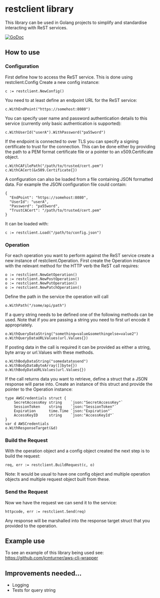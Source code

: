 # restclient library

This library can be used in Golang projects to simplify and standardise interacting with ReST services.

[![GoDoc](https://godoc.org/github.com/jcmturner/restclient?status.svg)](https://godoc.org/github.com/jcmturner/restclient)

## How to use

### Configuration
First define how to access the ReST service. This is done using restclient.Config
Create a new config instance:
```
c := restclient.NewConfig()
```
You need to at least define an endpoint URL for the ReST service:
```
c.WithEndPoint("https://somehost:8080")
```
You can specify user name and password authentication details to this service (currently only basic authentication is supported):
```
c.WithUserId("userA").WithPassword("pa55word")
```
If the endpoint is connected to over TLS you can specify a signing certificate to trust for the connection. This can be done either by providing the path to a PEM format certificate file or a pointer to an x509.Certificate object.
```
c.WithCAFilePath("/path/to/trusted/cert.pem")
c.WithCACert(&x509.Certificate{})
```
A configuration can also be loaded from a file containing JSON formatted data. For example the JSON configuration file could contain:
```
{
  "EndPoint": "https://somehost:8080",
  "UserId": "userA",
  "Password": "pa55word",
  "TrustCACert": "/path/to/trusted/cert.pem"
}
```
It can be loaded with:
```
c := restclient.Load("/path/to/config.json")
```

### Operation
For each operation you want to perform against the ReST service create a new instance of restclient.Operation.
First create the Operation instance with the relevant method for the HTTP verb the ReST call requires:
```
o := restclient.NewGetOperation()
o := restclient.NewPostOperation()
o := restclient.NewPutOperation()
o := restclient.NewPatchOperation()
```
Define the path in the service the operation will call
```
o.WithPath("/some/api/path")
```
If a query string needs to be defined one of the following methods can be used. Note that if you are passing a string you need to first url encode it appropriately.
```
o.WithQueryDataString("something=value&somethingelse=value2")
o.WithQueryDataURLValues(url.Values{})
```
If posting data in the call is required it can be provided as either a string, byte array or url.Values with these methods.
```
o.WithBodyDataString("somedatatosend")
o.WithBodyDataByteArray([]byte{})
o.WithBodyDataURLValues(url.Values{})
```
If the call returns data you want to retrieve, define a struct that a JSON response will parse into. Create an instance of this struct and provide the pointer to the Operation instance:
```
type AWSCredentials struct {
	SecretAccessKey string    `json:"SecretAccessKey"`
	SessionToken    string    `json:"SessionToken"`
	Expiration      time.Time `json:"Expiration"`
	AccessKeyID     string    `json:"AccessKeyId"`
}
var d AWSCredentials
o.WithResponseTarget(&d)
```

### Build the Request
With the  operation object and a config object created the next step is to build the request:
```
req, err := restclient.BuildRequest(c, o)
```
Note: It would be usual to have one config object and multiple operation objects and multiple request object built from these.

### Send the Request
Now we have the request we can send it to the service:
```
httpcode, err := restclient.Send(req)
```
Any response will be marshalled into the response target struct that you provided to the operation.

## Example use
To see an example of this library being used see: https://github.com/jcmturner/aws-cli-wrapper

## Improvements needed...
- Logging
- Tests for query string
